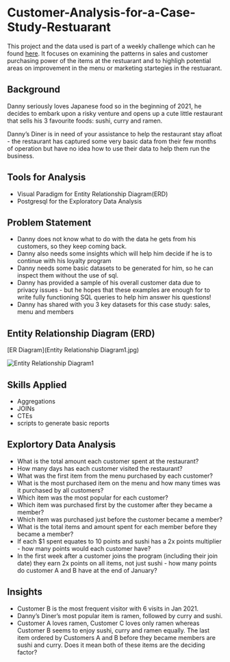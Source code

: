 # Customer-Analysis-for-a-Case-Study-Restuarant
This project and the data used is part of a weekly challenge which can he found [here](https://8weeksqlchallenge.com/case-study-1/). It focuses on examining the patterns in sales and customer purchasing power of the items at the restuarant and to highligh potential areas on improvement in the menu or marketing startegies in the restuarant.

## **Background**
Danny seriously loves Japanese food so in the beginning of 2021, he decides to embark upon a risky venture and opens up a cute little restaurant that sells his 3 favourite foods: sushi, curry and ramen.

Danny’s Diner is in need of your assistance to help the restaurant stay afloat - the restaurant has captured some very basic data from their few months of operation but have no idea how to use their data to help them run the business.

## **Tools for Analysis**
- Visual Paradigm for Entity Relationship Diagram(ERD)
- Postgresql for the Exploratory Data Analysis

## **Problem Statement**
- Danny does not know what to do with the data he gets from his customers, so they keep coming back.
- Danny also needs some insights which will help him decide if he is to continue with his loyalty program
- Danny needs some basic datasets to be generated for him, so he can inspect them without the use of sql.
- Danny has provided a sample of his overall customer data due to privacy issues - but he hopes that these examples are enough for  to write fully functioning SQL queries to   help him answer his questions!
- Danny has shared with you 3 key datasets for this case study: sales, menu and members

## **Entity Relationship Diagram (ERD)**
[ER Diagram](Entity Relationship Diagram1.jpg)

![Entity Relationship Diagram1](https://github.com/Chibuzorn/Customer-Analysis-for-a-Case-Study-Restuarant/assets/150259239/79d5e821-d4ff-42b5-ae00-0f4e42ccfa88)

## **Skills Applied**
- Aggregations
- JOINs
- CTEs
- scripts to generate basic reports 
## **Explortory Data Analysis**
- What is the total amount each customer spent at the restaurant?
- How many days has each customer visited the restaurant?
- What was the first item from the menu purchased by each customer?
- What is the most purchased item on the menu and how many times was it purchased by all customers?
- Which item was the most popular for each customer?
- Which item was purchased first by the customer after they became a member?
- Which item was purchased just before the customer became a member?
- What is the total items and amount spent for each member before they became a member?
- If each $1 spent equates to 10 points and sushi has a 2x points multiplier - how many points would each customer have?
- In the first week after a customer joins the program (including their join date) they earn 2x points on all items, not just sushi - how many points do customer A and B have at the end of January?

## **Insights**
- Customer B is the most frequent visitor with 6 visits in Jan 2021.
- Danny’s Diner’s most popular item is ramen, followed by curry and sushi.
- Customer A loves ramen, Customer C loves only ramen whereas Customer B seems to enjoy sushi, curry and ramen equally.
The last item ordered by Customers A and B before they became members are sushi and curry. Does it mean both of these items are the deciding factor?
